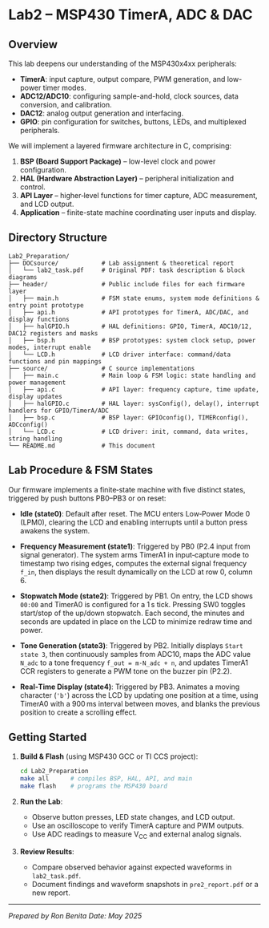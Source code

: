 # Lab2 – MSP430 TimerA, ADC & DAC 

## Overview

This lab deepens our understanding of the MSP430x4xx peripherals:

* **TimerA**: input capture, output compare, PWM generation, and low-power timer modes.
* **ADC12/ADC10**: configuring sample-and-hold, clock sources, data conversion, and calibration.
* **DAC12**: analog output generation and interfacing.
* **GPIO**: pin configuration for switches, buttons, LEDs, and multiplexed peripherals.

We will implement a layered firmware architecture in C, comprising:

1. **BSP (Board Support Package)** – low-level clock and power configuration.
2. **HAL (Hardware Abstraction Layer)** – peripheral initialization and control.
3. **API Layer** – higher‑level functions for timer capture, ADC measurement, and LCD output.
4. **Application** – finite-state machine coordinating user inputs and display.

## Directory Structure

```text
Lab2_Preparation/
├── DOCsource/            # Lab assignment & theoretical report
│   └── lab2_task.pdf     # Original PDF: task description & block diagrams 
├── header/               # Public include files for each firmware layer
│   ├── main.h            # FSM state enums, system mode definitions & entry point prototype
│   ├── api.h             # API prototypes for TimerA, ADC/DAC, and display functions
│   ├── halGPIO.h         # HAL definitions: GPIO, TimerA, ADC10/12, DAC12 registers and masks
│   ├── bsp.h             # BSP prototypes: system clock setup, power modes, interrupt enable
│   └── LCD.h             # LCD driver interface: command/data functions and pin mappings
├── source/               # C source implementations
│   ├── main.c            # Main loop & FSM logic: state handling and power management
│   ├── api.c             # API layer: frequency capture, time update, display updates
│   ├── halGPIO.c         # HAL layer: sysConfig(), delay(), interrupt handlers for GPIO/TimerA/ADC
│   ├── bsp.c             # BSP layer: GPIOconfig(), TIMERconfig(), ADCconfig()
│   └── LCD.c             # LCD driver: init, command, data writes, string handling
└── README.md             # This document
```

## Lab Procedure & FSM States

Our firmware implements a finite‑state machine with five distinct states, triggered by push buttons PB0–PB3 or on reset:

* **Idle (state0)**: Default after reset. The MCU enters Low‑Power Mode 0 (LPM0), clearing the LCD and enabling interrupts until a button press awakens the system.

* **Frequency Measurement (state1)**: Triggered by PB0 (P2.4 input from signal generator). The system arms TimerA1 in input‑capture mode to timestamp two rising edges, computes the external signal frequency `f_in`, then displays the result dynamically on the LCD at row 0, column 6.

* **Stopwatch Mode (state2)**: Triggered by PB1. On entry, the LCD shows `00:00` and TimerA0 is configured for a 1 s tick. Pressing SW0 toggles start/stop of the up/down stopwatch. Each second, the minutes and seconds are updated in place on the LCD to minimize redraw time and power.

* **Tone Generation (state3)**: Triggered by PB2. Initially displays `Start state 3`, then continuously samples from ADC10, maps the ADC value `N_adc` to a tone frequency `f_out = m·N_adc + n`, and updates TimerA1 CCR registers to generate a PWM tone on the buzzer pin (P2.2).

* **Real‑Time Display (state4)**: Triggered by PB3. Animates a moving character (`'b'`) across the LCD by updating one position at a time, using TimerA0 with a 900 ms interval between moves, and blanks the previous position to create a scrolling effect.

## Getting Started

1. **Build & Flash** (using MSP430 GCC or TI CCS project):

   ```bash
   cd Lab2_Preparation
   make all      # compiles BSP, HAL, API, and main
   make flash    # programs the MSP430 board
   ```
2. **Run the Lab**:

   * Observe button presses, LED state changes, and LCD output.
   * Use an oscilloscope to verify TimerA capture and PWM outputs.
   * Use ADC readings to measure V<sub>CC</sub> and external analog signals.
3. **Review Results**:

   * Compare observed behavior against expected waveforms in `lab2_task.pdf`.
   * Document findings and waveform snapshots in `pre2_report.pdf` or a new report.

---

*Prepared by Ron Benita*
*Date: May 2025*
